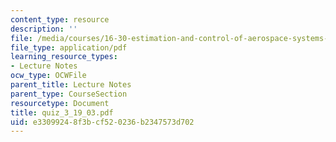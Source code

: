 ```yaml
---
content_type: resource
description: ''
file: /media/courses/16-30-estimation-and-control-of-aerospace-systems-spring-2004/e33099248f3bcf520236b2347573d702_quiz_3_19_03.pdf
file_type: application/pdf
learning_resource_types:
- Lecture Notes
ocw_type: OCWFile
parent_title: Lecture Notes
parent_type: CourseSection
resourcetype: Document
title: quiz_3_19_03.pdf
uid: e3309924-8f3b-cf52-0236-b2347573d702
---
```

